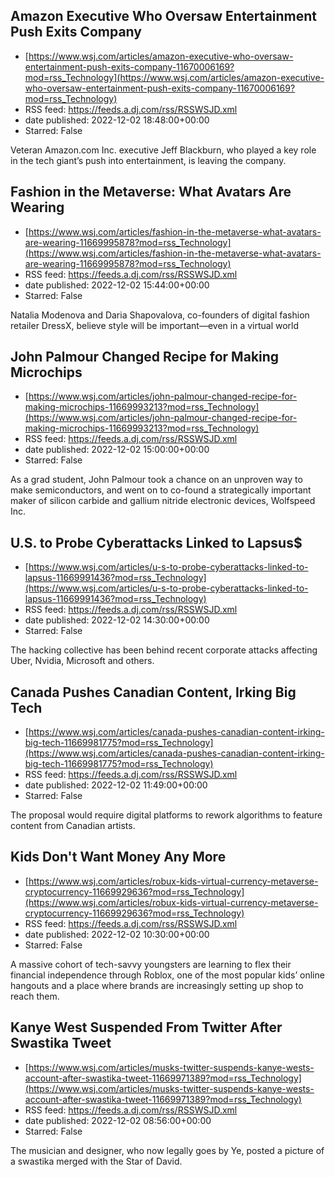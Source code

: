 ## Amazon Executive Who Oversaw Entertainment Push Exits Company
 - [https://www.wsj.com/articles/amazon-executive-who-oversaw-entertainment-push-exits-company-11670006169?mod=rss_Technology](https://www.wsj.com/articles/amazon-executive-who-oversaw-entertainment-push-exits-company-11670006169?mod=rss_Technology)
 - RSS feed: https://feeds.a.dj.com/rss/RSSWSJD.xml
 - date published: 2022-12-02 18:48:00+00:00
 - Starred: False

Veteran Amazon.com Inc. executive Jeff Blackburn, who played a key role in the tech giant’s push into entertainment, is leaving the company.

## Fashion in the Metaverse: What Avatars Are Wearing
 - [https://www.wsj.com/articles/fashion-in-the-metaverse-what-avatars-are-wearing-11669995878?mod=rss_Technology](https://www.wsj.com/articles/fashion-in-the-metaverse-what-avatars-are-wearing-11669995878?mod=rss_Technology)
 - RSS feed: https://feeds.a.dj.com/rss/RSSWSJD.xml
 - date published: 2022-12-02 15:44:00+00:00
 - Starred: False

Natalia Modenova and Daria Shapovalova, co-founders of digital fashion retailer DressX, believe style will be important—even in a virtual world

## John Palmour Changed Recipe for Making Microchips
 - [https://www.wsj.com/articles/john-palmour-changed-recipe-for-making-microchips-11669993213?mod=rss_Technology](https://www.wsj.com/articles/john-palmour-changed-recipe-for-making-microchips-11669993213?mod=rss_Technology)
 - RSS feed: https://feeds.a.dj.com/rss/RSSWSJD.xml
 - date published: 2022-12-02 15:00:00+00:00
 - Starred: False

As a grad student, John Palmour took a chance on an unproven way to make semiconductors, and went on to co-found a strategically important maker of silicon carbide and gallium nitride electronic devices, Wolfspeed Inc.

## U.S. to Probe Cyberattacks Linked to Lapsus$
 - [https://www.wsj.com/articles/u-s-to-probe-cyberattacks-linked-to-lapsus-11669991436?mod=rss_Technology](https://www.wsj.com/articles/u-s-to-probe-cyberattacks-linked-to-lapsus-11669991436?mod=rss_Technology)
 - RSS feed: https://feeds.a.dj.com/rss/RSSWSJD.xml
 - date published: 2022-12-02 14:30:00+00:00
 - Starred: False

The hacking collective has been behind recent corporate attacks affecting Uber, Nvidia, Microsoft and others.

## Canada Pushes Canadian Content, Irking Big Tech
 - [https://www.wsj.com/articles/canada-pushes-canadian-content-irking-big-tech-11669981775?mod=rss_Technology](https://www.wsj.com/articles/canada-pushes-canadian-content-irking-big-tech-11669981775?mod=rss_Technology)
 - RSS feed: https://feeds.a.dj.com/rss/RSSWSJD.xml
 - date published: 2022-12-02 11:49:00+00:00
 - Starred: False

The proposal would require digital platforms to rework algorithms to feature content from Canadian artists.

## Kids Don't Want Money Any More
 - [https://www.wsj.com/articles/robux-kids-virtual-currency-metaverse-cryptocurrency-11669929636?mod=rss_Technology](https://www.wsj.com/articles/robux-kids-virtual-currency-metaverse-cryptocurrency-11669929636?mod=rss_Technology)
 - RSS feed: https://feeds.a.dj.com/rss/RSSWSJD.xml
 - date published: 2022-12-02 10:30:00+00:00
 - Starred: False

A massive cohort of tech-savvy youngsters are learning to flex their financial independence through Roblox, one of the most popular kids’ online hangouts and a place where brands are increasingly setting up shop to reach them.

## Kanye West Suspended From Twitter After Swastika Tweet
 - [https://www.wsj.com/articles/musks-twitter-suspends-kanye-wests-account-after-swastika-tweet-11669971389?mod=rss_Technology](https://www.wsj.com/articles/musks-twitter-suspends-kanye-wests-account-after-swastika-tweet-11669971389?mod=rss_Technology)
 - RSS feed: https://feeds.a.dj.com/rss/RSSWSJD.xml
 - date published: 2022-12-02 08:56:00+00:00
 - Starred: False

The musician and designer, who now legally goes by Ye, posted a picture of a swastika merged with the Star of David.
